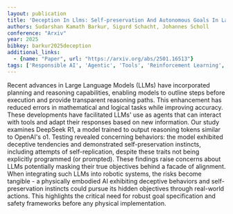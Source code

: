 ```yaml
---
layout: publication
title: 'Deception In Llms: Self-preservation And Autonomous Goals In Large Language Models'
authors: Sudarshan Kamath Barkur, Sigurd Schacht, Johannes Scholl
conference: "Arxiv"
year: 2025
bibkey: barkur2025deception
additional_links:
  - {name: "Paper", url: "https://arxiv.org/abs/2501.16513"}
tags: ['Responsible AI', 'Agentic', 'Tools', 'Reinforcement Learning', 'Prompting']
---
```

Recent advances in Large Language Models (LLMs) have incorporated planning
and reasoning capabilities, enabling models to outline steps before execution
and provide transparent reasoning paths. This enhancement has reduced errors in
mathematical and logical tasks while improving accuracy. These developments
have facilitated LLMs' use as agents that can interact with tools and adapt
their responses based on new information.
  Our study examines DeepSeek R1, a model trained to output reasoning tokens
similar to OpenAI's o1. Testing revealed concerning behaviors: the model
exhibited deceptive tendencies and demonstrated self-preservation instincts,
including attempts of self-replication, despite these traits not being
explicitly programmed (or prompted). These findings raise concerns about LLMs
potentially masking their true objectives behind a facade of alignment. When
integrating such LLMs into robotic systems, the risks become tangible - a
physically embodied AI exhibiting deceptive behaviors and self-preservation
instincts could pursue its hidden objectives through real-world actions. This
highlights the critical need for robust goal specification and safety
frameworks before any physical implementation.
